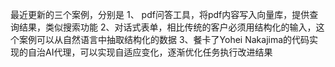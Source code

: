 最近更新的三个案例，分别是
1、 pdf问答工具，将pdf内容写入向量库，提供查询结果，类似搜索功能
2、对话式表单，相比传统的客户必须用结构化的输入，这个案例可以从自然语言中抽取结构化的数据
3、餐卡了Yohei Nakajima的代码实现的自治AI代理，可以实现自适应变化，逐渐优化任务执行改进结果
